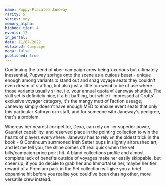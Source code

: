 ```yaml
---
name: Puppy-Placated Janeway
rarity: 5
series: voy
memory_alpha:
bigbook_tier: 4
events: 17
in_portal:
date: 11/07/2022
obtained: Campaign
mega: false
published: true
---
```


Continuing the trend of uber-campaign crew being luxurious but ultimately inessential, Pupway springs onto the scene as a curious beast - unique enough among variants to stand out and snag voyage seats they couldn't even dream of staffing, but also just a little too weird to be of use where those variants usually shine, i.e. your annual quota of Janeway shuttles. The skill set is definitely nice, if a bit baffling, but while it impressed at Crufts' exclusive voyager category, it's the mangy mutt of Faction useage; Janeway simply doesn't have enough MED to ensure event seats that only this particular Kathryn can staff, and for someone with Janeway's pedigree, that's a problem.

Whereas her nearest competitor, Dexa, can rely on her superior power, Gauntlet capability, and reserved place in the pointing collection to win the hearts of players everywhere, Janeway has to rely on the oldest trick in the book - Q Continuum summoned Irish Setter pups in slightly airbrushed art, and let me tell you, the shine comes off real quick when the vet bills/campaign price point hit. A bland collections profile and almost complete lack of benefits outside of voyages make her easily skippable, but cheer up; if you do decide to grab her and Immortalise her, maybe her tier reward of a Premium pack in the Pet collection will give you a brief dopamine hit before you realise you could've been chasing other, more versatile crew instead.
